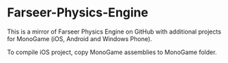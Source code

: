 Farseer-Physics-Engine
======================

This is a mirror of Farseer Physics Engine on GitHub with additional projects for MonoGame (iOS, Android and Windows Phone).

To compile iOS project, copy MonoGame assemblies to MonoGame folder.